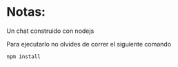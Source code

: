 # Notas:

Un chat construido con nodejs

Para ejecutarlo no olvides de correr el siguiente comando

```
npm install
```